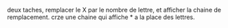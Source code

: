 deux taches, remplacer le X par le nombre de lettre, et afficher la chaine de remplacement.
crze une chaine qui affiche * a la place des lettres.